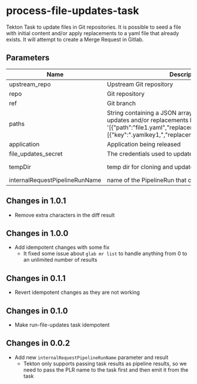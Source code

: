 # process-file-updates-task

Tekton Task to update files in Git repositories. It is possible to seed a file with initial content and/or apply
replacements to a yaml file that already exists. It will attempt to create a Merge Request in Gitlab.

## Parameters

| Name                           | Description                                                                                                                                                                              | Optional | Default value                            |
| ------------------------------ | ---------------------------------------------------------------------------------------------------------------------------------------------------------------------------------------- | -------- | ---------------------------------------- |
| upstream_repo                  | Upstream Git repository                                                                                                                                                                  | No       | -                                        |
| repo                           | Git repository                                                                                                                                                                           | No       | -                                        |
| ref                            | Git branch                                                                                                                                                                               | No       | -                                        |
| paths                          | String containing a JSON array of file paths and its updates and/or replacements E.g. '[{"path":"file1.yaml","replacements":[{"key":".yamlkey1,","replacement":"\|regex\|replace\|"}]}]' | No       | -                                        |
| application                    | Application being released                                                                                                                                                               | No       | -                                        |
| file_updates_secret            | The credentials used to update the git repo                                                                                                                                              | Yes      | file-updates-secret                      |
| tempDir                        | temp dir for cloning and updates                                                                                                                                                         | Yes      | /tmp/$(context.taskRun.uid)/file-updates |
| internalRequestPipelineRunName | name of the PipelineRun that called this task                                                                                                                                            | No       | -                                        |


## Changes in 1.0.1
* Remove extra characters in the diff result

## Changes in 1.0.0
* Add idempotent changes with some fix
  - It fixed some issue about `glab mr list` to handle anything from 0 to
    an unlimited number of results

## Changes in 0.1.1
* Revert idempotent changes as they are not working

## Changes in 0.1.0
* Make run-file-updates task idempotent

## Changes in 0.0.2
* Add new `internalRequestPipelineRunName` parameter and result
  - Tekton only supports passing task results as pipeline results,
    so we need to pass the PLR name to the task first and then emit it from the task
